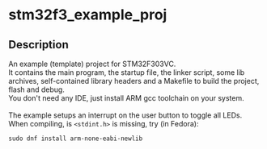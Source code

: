 # stm32f3_example_proj

## Description
An example (template) project for STM32F303VC. <br>
It contains the main program, the startup file, the linker script, some lib archives, self-contained library headers and a Makefile to build the project, flash and debug. <br>
You don't need any IDE, just install ARM gcc toolchain on your system. <br> <br>
The example setups an interrupt on the user button to toggle all LEDs. <br>
When compiling, is ```<stdint.h>``` is missing, try (in Fedora):

```sudo dnf install arm-none-eabi-newlib```
 
